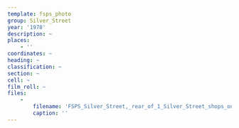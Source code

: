 ```yaml
---
template: fsps_photo
group: Silver_Street
year: '1978'
description: ~
places:
    - ''
coordinates: ~
heading: ~
classification: ~
section: ~
cell: ~
film_roll: ~
files:
    -
        filename: 'FSPS_Silver_Street,_rear_of_1_Silver_Street_shops_on_South_Terrace_north_corner,_17-8-C2_1978.png'
        caption: ''
---
```

